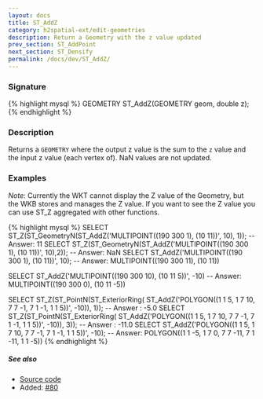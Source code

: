 ```yaml
---
layout: docs
title: ST_AddZ
category: h2spatial-ext/edit-geometries
description: Return a Geometry with the z value updated
prev_section: ST_AddPoint
next_section: ST_Densify
permalink: /docs/dev/ST_AddZ/
---
```


### Signature

{% highlight mysql %}
GEOMETRY ST_AddZ(GEOMETRY geom, double z);
{% endhighlight %}

### Description
Returns a `GEOMETRY` where the output z value is the sum to the `z` value and the input z value (each vertex of).
NaN values are not updated.

### Examples

*Note*: Currently the WKT cannot display the Z value of the Geometry, but the WKB stores and manages the Z value. If you want to see the Z value you can use ST_Z aggregated with other functions. 

{% highlight mysql %}
SELECT ST_Z(ST_GeometryN(ST_AddZ('MULTIPOINT((190 300 1), 
                                             (10 11))',
                                 10), 1));
-- Answer: 11
SELECT ST_Z(ST_GeometryN(ST_AddZ('MULTIPOINT((190 300 1), 
                                              (10 11))', 
                                  10),2));
-- Answer: NaN
SELECT ST_AddZ('MULTIPOINT((190 300 1), (10 11))', 10);
-- Answer: MULTIPOINT((190 300 11), (10 11))

SELECT ST_AddZ('MULTIPOINT((190 300 10), (10 11 5))', -10)
-- Answer: MULTIPOINT((190 300 0), (10 11 -5))

SELECT ST_Z(ST_PointN(ST_ExteriorRing(
                          ST_AddZ('POLYGON((1 1 5, 1 7 10, 
                                            7 7 -1, 7 1 -1,
                                            1 1 5))', 
                                  -10)), 1));
-- Answer : -5.0
SELECT ST_Z(ST_PointN(ST_ExteriorRing(
                          ST_AddZ('POLYGON((1 1 5, 1 7 10, 
                                            7 7 -1, 7 1 -1,
                                            1 1 5))', 
                                  -10)), 3));
-- Answer : -11.0
SELECT ST_AddZ('POLYGON((1 1 5, 1 7 10, 7 7 -1, 7 1 -1, 1 1 5))', 
               -10);
-- Answer: POLYGON((1 1 -5, 1 7 0, 7 7 -11, 7 1 -11, 1 1 -5))
{% endhighlight %}

##### See also

* <a href="https://github.com/irstv/H2GIS/blob/master/h2spatial-ext/src/main/java/org/h2gis/h2spatialext/function/spatial/edit/ST_AddZ.java" target="_blank">Source code</a>
* Added: <a href="https://github.com/irstv/H2GIS/pull/80" target="_blank">#80</a>
